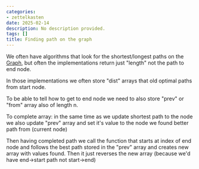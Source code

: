 ```yaml
---
categories:
- zettelkasten
date: 2025-02-14
description: No description provided.
tags: []
title: Finding path on the graph
---
```


We often have algorithms that look for the shortest/longest paths on the [Graph](Graph.md), but often the implementations return just "length" not the path to end node.

In those implementations we often store "dist" arrays that old optimal paths from start node.

To be able to tell how to get to end node we need to also store "prev" or "from" array also of length n.

To complete array: in the same time as we update shortest path to the node we also update "prev" array and set it's value to the node we found better path from (current node)

Then having completed path we call the function that starts at index of end node and follows the best path stored in the "prev" array and creates new array with values found. Then it just reverses the new array (because we'd have end->start path not start->end)
